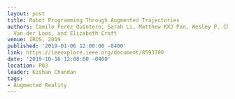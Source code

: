 ```yaml
---
layout: post
title: Robot Programming Through Augmented Trajectories
authors: Camilo Perez Quintero, Sarah Li, Matthew KXJ Pan, Wesley P. Chan, H.F. Machiel
  Van der Loos, and Elizabeth Croft
venue: IROS, 2019
published: '2019-01-06 12:00:00 -0400'
link: https://ieeexplore.ieee.org/document/8593700
date: '2019-10-16 12:00:00 -0400'
location: P03
leader: Kishan Chandan
tags:
- Augmented Reality
---
```

